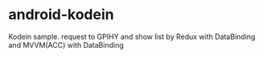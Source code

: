 # android-kodein
Kodein sample. request to GPIHY and show list by Redux with DataBinding and MVVM(ACC) with DataBinding
